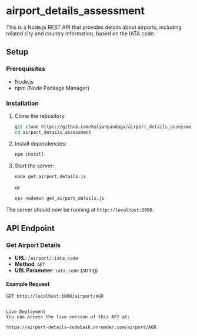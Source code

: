 # airport_details_assessment

This is a Node.js REST API that provides details about airports, including related city and country information, based on the IATA code.

## Setup

### Prerequisites

- Node.js
- npm (Node Package Manager)

### Installation

1. Clone the repository:

    ```bash
    git clone https://github.com/Kalyanpandaga/airport_details_assessment.git
    cd airport_details_assessment
    ```

2. Install dependencies:

    ```bash
    npm install
    ```

3. Start the server:

    ```bash
    node get_airport_details.js
    ```
    or 
    ```bash
    npx nodemon get_airport_details.js
    ```

The server should now be running at `http://localhost:3000`.

## API Endpoint

### Get Airport Details

- **URL**: `/airport/:iata_code`
- **Method**: `GET`
- **URL Parameter**: `iata_code` (string)

#### Example Request

```http
GET http://localhost:3000/airport/AGR


Live Deployment
You can access the live version of this API at:

https://airport-details-codebash.onrender.com/airport/AGR
